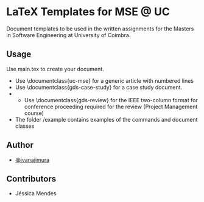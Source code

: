 
# LaTeX Templates for MSE @ UC

Document templates to be used in the written assignments for the Masters in Software Engineering at University of Coimbra.


## Usage

Use main.tex to create your document.
- Use \documentclass{uc-mse} for a generic article with numbered lines
- Use \documentclass{gds-case-study} for a case study document.
- - Use \documentclass{gds-review} for the IEEE two-column format for
conference proceeding required for the review (Project Management course)
- The folder /example contains examples of the commands and document classes

## Author

- [@ivanajimura](https://github.com/ivanajimura/)

## Contributors

- Jéssica Mendes
